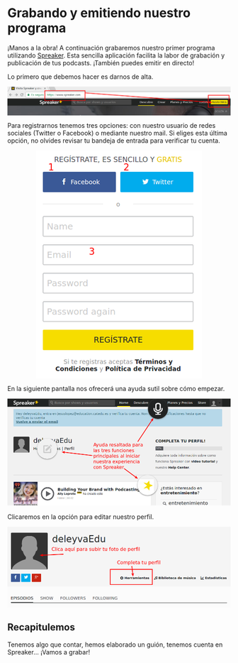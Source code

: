 
# Grabando y emitiendo nuestro programa

¡Manos a la obra! A continuación grabaremos nuestro primer programa utilizando [Spreaker](https://www.spreaker.com/). Esta sencilla aplicación facilita la labor de grabación y publicación de tus podcasts. ¡También puedes emitir en directo!

Lo primero que debemos hacer es darnos de alta.

<img src="img/Seleccion_014.png" style="display: block; margin-left: auto; margin-right: auto;" />

Para registrarnos tenemos tres opciones: con nuestro usuario de redes sociales (Twitter o Facebook) o mediante nuestro mail. Si eliges esta última opción, no olvides revisar tu bandeja de entrada para verificar tu cuenta.

<img src="img/Seleccion_015.png" style="display: block; margin-left: auto; margin-right: auto;" />

En la siguiente pantalla nos ofrecerá una ayuda sutil sobre cómo empezar.

<img src="img/Seleccion_016.png" />

Clicaremos en la opción para editar nuestro perfil.

<img src="img/Seleccion_017.png" />

## Recapitulemos

Tenemos algo que contar, hemos elaborado un guión, tenemos cuenta en Spreaker... ¡Vamos a grabar!
